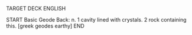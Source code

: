 TARGET DECK
ENGLISH

START
Basic
Geode
Back: n. 1 cavity lined with crystals. 2 rock containing this. [greek geodes earthy]
END
